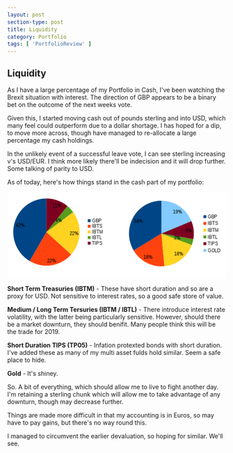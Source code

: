 ```yaml
---
layout: post
section-type: post
title: Liquidity	
category: Portfolio
tags: [ 'PortfolioReview' ]
---
```




## Liquidity

As I have a large percentage of my Portfolio in Cash, I've been watching the Brexit
situation with interest.  The direction of GBP appears to be a binary bet on the outcome
of the next weeks vote.

Given this, I started moving cash out of pounds sterling and into USD, which many feel
could outperform due to a dollar shortage.  I has hoped for a dip, to move more across,
though have managed to re-allocate a large percentage my cash holdings.

In the unlikely event of a successful leave vote, I can see sterling increasing v's
USD/EUR.  I think more likely there'll be indecision and it will drop further.  Some
talking of parity to USD.

As of today, here's how things stand in the cash part of my portfolio:

<img style="border: 0;" src="/img/2018/20181205_Liquidity.png" />

**Short Term Treasuries (IBTM)** - These have short duration and so are a proxy for USD.  Not
sensitive to interest rates, so a good safe store of value.

**Medium / Long Term Tersuries (IBTM / IBTL)** - There introduce interest rate volatility,
with the latter being particularly sensitive.  However, should there be a market downturn,
they should benifit.  Many people think this will be the trade for 2019.

**Short Duration TIPS (TP05)** - Infation protexted bonds with short duration.  I've added these as
many of my multi asset fulds hold similar. Seem a safe place to hide.

**Gold** - It's shiney.

So.  A bit of everything, which should allow me to live to fight another day.  I'm retaining a sterling 
chunk which will allow me to take advantage of any downturn, though may decrease further.  

Things are made more difficult in that my accounting is in Euros, so may have to pay gains, but there's no way round this.

I managed to circumvent the earlier devaluation, so hoping for similar.  We'll see.

